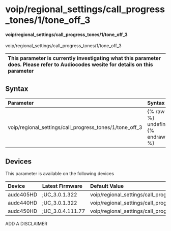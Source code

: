 ﻿---
description: voip/regional_settings/call_progress_tones/1/tone_off_3
search: false
---

# voip/regional_settings/call_progress_tones/1/tone_off_3

#### voip/regional_settings/call_progress_tones/1/tone_off_3

voip/regional_settings/call_progress_tones/1/tone_off_3


| This parameter is currently investigating what this parameter does. Please refer to Audiocodes wesite for details on this parameter | 
| :--- |

## Syntax
| Parameter | Syntax |
| :--- | :--- |
|voip/regional_settings/call_progress_tones/1/tone_off_3 | {% raw %} undefined {% endraw %}|

## Devices
This parameter is available on the following devices

| Device | Latest Firmware | Default Value |
|:---|:---|:---|
| audc405HD | ;UC_3.0.1.322 | voip/regional_settings/call_progress_tones/1/tone_off_3=0 
| audc440HD | ;UC_3.0.1.322 | voip/regional_settings/call_progress_tones/1/tone_off_3=0 
| audc450HD | ;UC_3.0.4.111.77 | voip/regional_settings/call_progress_tones/1/tone_off_3=0 

ADD A DISCLAIMER
